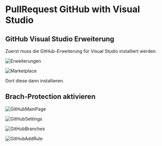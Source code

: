 # PullRequest GitHub with Visual Studio

## GitHub Visual Studio Erweiterung

Zuerst muss die GitHub-Erweiterung für Visual Studio installiert werden.

[Erweiterungen]: https://github.com/Lion1Blue/PullRequest_Demo/blob/main/Doc/VisualStudioExtras.png.jpg  "Visual-Studio-Erweiterungen"
![Erweiterungen]

[Marketplace]: https://github.com/Lion1Blue/PullRequest_Demo/blob/main/Doc/VisualStudioMarketplace.png.jpg  "Visual-Studio-Marketplace"
![Marketplace]

Dort diese dann installieren.

## Brach-Protection aktivieren

[GitHubMainPage]: https://github.com/Lion1Blue/PullRequest_Demo/blob/main/Doc/GitHubFrontPage.png.jpg  "Projekt"
![GitHubMainPage]

[GitHubSettings]: https://github.com/Lion1Blue/PullRequest_Demo/blob/main/Doc/GitHubSettings.png.jpg  "Settings"
![GitHubSettings]

[GitHubBranches]: https://github.com/Lion1Blue/PullRequest_Demo/blob/main/Doc/GitHubSettingsBranches.png.jpg  "Branches"
![GitHubBranches]

[GitHubAddRule]: https://github.com/Lion1Blue/PullRequest_Demo/blob/main/Doc/GitHubSettingsAddRule.png.jpg  "Add Rule"
![GitHubAddRule]

